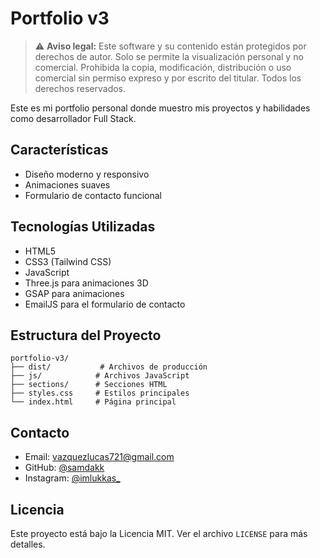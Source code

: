 # Portfolio v3

> ⚠️ **Aviso legal:** Este software y su contenido están protegidos por derechos de autor. Solo se permite la visualización personal y no comercial. Prohibida la copia, modificación, distribución o uso comercial sin permiso expreso y por escrito del titular. Todos los derechos reservados.

Este es mi portfolio personal donde muestro mis proyectos y habilidades como desarrollador Full Stack.

## Características

- Diseño moderno y responsivo
- Animaciones suaves
- Formulario de contacto funcional

## Tecnologías Utilizadas

- HTML5
- CSS3 (Tailwind CSS)
- JavaScript
- Three.js para animaciones 3D
- GSAP para animaciones
- EmailJS para el formulario de contacto

## Estructura del Proyecto

```
portfolio-v3/
├── dist/           # Archivos de producción
├── js/            # Archivos JavaScript
├── sections/      # Secciones HTML
├── styles.css     # Estilos principales
└── index.html     # Página principal
```

## Contacto

- Email: vazquezlucas721@gmail.com
- GitHub: [@samdakk](https://github.com/samdakk)
- Instagram: [@imlukkas_](https://instagram.com/imlukkas_)

## Licencia

Este proyecto está bajo la Licencia MIT. Ver el archivo `LICENSE` para más detalles. 

